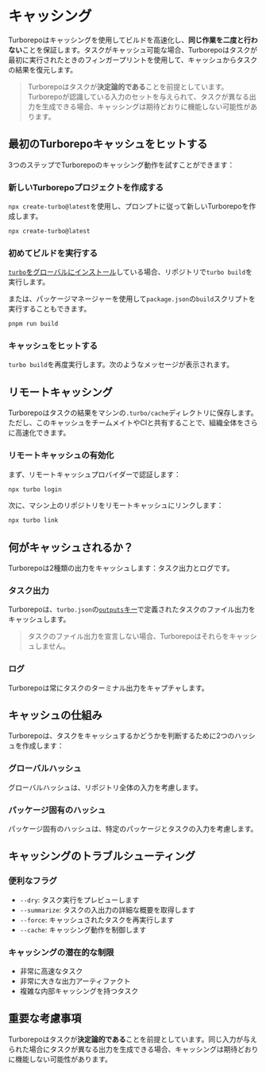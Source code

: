 # キャッシング

Turborepoはキャッシングを使用してビルドを高速化し、**同じ作業を二度と行わない**ことを保証します。タスクがキャッシュ可能な場合、Turborepoはタスクが最初に実行されたときのフィンガープリントを使用して、キャッシュからタスクの結果を復元します。

> Turborepoはタスクが**決定論的である**ことを前提としています。Turborepoが認識している入力のセットを与えられて、タスクが異なる出力を生成できる場合、キャッシングは期待どおりに機能しない可能性があります。

## 最初のTurborepoキャッシュをヒットする

3つのステップでTurborepoのキャッシング動作を試すことができます：

### 新しいTurborepoプロジェクトを作成する

`npx create-turbo@latest`を使用し、プロンプトに従って新しいTurborepoを作成します。

```bash title="Terminal"
npx create-turbo@latest
```

### 初めてビルドを実行する

[`turbo`をグローバルにインストール](/docs/getting-started/installation#global-installation)している場合、リポジトリで`turbo build`を実行します。

または、パッケージマネージャーを使用して`package.json`の`build`スクリプトを実行することもできます。

```bash title="Terminal"
pnpm run build
```

### キャッシュをヒットする

`turbo build`を再度実行します。次のようなメッセージが表示されます。

## リモートキャッシング

Turborepoはタスクの結果をマシンの`.turbo/cache`ディレクトリに保存します。ただし、このキャッシュをチームメイトやCIと共有することで、組織全体をさらに高速化できます。

### リモートキャッシュの有効化

まず、リモートキャッシュプロバイダーで認証します：

```bash title="Terminal"
npx turbo login
```

次に、マシン上のリポジトリをリモートキャッシュにリンクします：

```bash title="Terminal"
npx turbo link
```

## 何がキャッシュされるか？

Turborepoは2種類の出力をキャッシュします：タスク出力とログです。

### タスク出力

Turborepoは、`turbo.json`の[`outputs`キー](/docs/reference/configuration#outputs)で定義されたタスクのファイル出力をキャッシュします。

> タスクのファイル出力を宣言しない場合、Turborepoはそれらをキャッシュしません。

### ログ

Turborepoは常にタスクのターミナル出力をキャプチャします。

## キャッシュの仕組み

Turborepoは、タスクをキャッシュするかどうかを判断するために2つのハッシュを作成します：

### グローバルハッシュ

グローバルハッシュは、リポジトリ全体の入力を考慮します。

### パッケージ固有のハッシュ

パッケージ固有のハッシュは、特定のパッケージとタスクの入力を考慮します。

## キャッシングのトラブルシューティング

### 便利なフラグ

- `--dry`: タスク実行をプレビューします
- `--summarize`: タスクの入出力の詳細な概要を取得します
- `--force`: キャッシュされたタスクを再実行します
- `--cache`: キャッシング動作を制御します

### キャッシングの潜在的な制限

- 非常に高速なタスク
- 非常に大きな出力アーティファクト
- 複雑な内部キャッシングを持つタスク

## 重要な考慮事項

Turborepoはタスクが**決定論的である**ことを前提としています。同じ入力が与えられた場合にタスクが異なる出力を生成できる場合、キャッシングは期待どおりに機能しない可能性があります。
